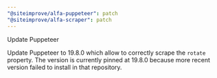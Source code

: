 ```yaml
---
"@siteimprove/alfa-puppeteer": patch
"@siteimprove/alfa-scraper": patch
---
```


Update Puppeteer

Update Puppeteer to 19.8.0 which allow to correctly scrape the `rotate` property.
The version is currently pinned at 19.8.0 because more recent version failed to install in that repository. 
